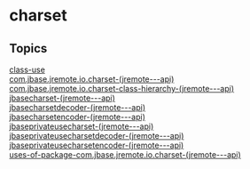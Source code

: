 # charset

## Topics

[class-use](./class-use)  
[com.jbase.jremote.io.charset-(jremote---api)](./com.jbase.jremote.io.charset-(jremote---api))  
[com.jbase.jremote.io.charset-class-hierarchy-(jremote---api)](./com.jbase.jremote.io.charset-class-hierarchy-(jremote---api))  
[jbasecharset-(jremote---api)](./jbasecharset-(jremote---api))  
[jbasecharsetdecoder-(jremote---api)](./jbasecharsetdecoder-(jremote---api))  
[jbasecharsetencoder-(jremote---api)](./jbasecharsetencoder-(jremote---api))  
[jbaseprivateusecharset-(jremote---api)](./jbaseprivateusecharset-(jremote---api))  
[jbaseprivateusecharsetdecoder-(jremote---api)](./jbaseprivateusecharsetdecoder-(jremote---api))  
[jbaseprivateusecharsetencoder-(jremote---api)](./jbaseprivateusecharsetencoder-(jremote---api))  
[uses-of-package-com.jbase.jremote.io.charset-(jremote---api)](./uses-of-package-com.jbase.jremote.io.charset-(jremote---api))  

